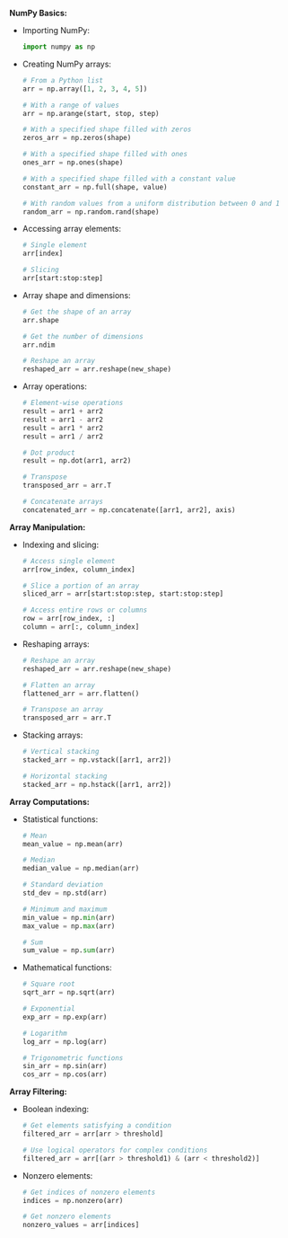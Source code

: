 **NumPy Basics:**

- Importing NumPy:
  ```python
  import numpy as np
  ```

- Creating NumPy arrays:
  ```python
  # From a Python list
  arr = np.array([1, 2, 3, 4, 5])

  # With a range of values
  arr = np.arange(start, stop, step)

  # With a specified shape filled with zeros
  zeros_arr = np.zeros(shape)

  # With a specified shape filled with ones
  ones_arr = np.ones(shape)

  # With a specified shape filled with a constant value
  constant_arr = np.full(shape, value)

  # With random values from a uniform distribution between 0 and 1
  random_arr = np.random.rand(shape)
  ```

- Accessing array elements:
  ```python
  # Single element
  arr[index]

  # Slicing
  arr[start:stop:step]
  ```

- Array shape and dimensions:
  ```python
  # Get the shape of an array
  arr.shape

  # Get the number of dimensions
  arr.ndim

  # Reshape an array
  reshaped_arr = arr.reshape(new_shape)
  ```

- Array operations:
  ```python
  # Element-wise operations
  result = arr1 + arr2
  result = arr1 - arr2
  result = arr1 * arr2
  result = arr1 / arr2

  # Dot product
  result = np.dot(arr1, arr2)

  # Transpose
  transposed_arr = arr.T

  # Concatenate arrays
  concatenated_arr = np.concatenate([arr1, arr2], axis)
  ```

**Array Manipulation:**

- Indexing and slicing:
  ```python
  # Access single element
  arr[row_index, column_index]

  # Slice a portion of an array
  sliced_arr = arr[start:stop:step, start:stop:step]

  # Access entire rows or columns
  row = arr[row_index, :]
  column = arr[:, column_index]
  ```

- Reshaping arrays:
  ```python
  # Reshape an array
  reshaped_arr = arr.reshape(new_shape)

  # Flatten an array
  flattened_arr = arr.flatten()

  # Transpose an array
  transposed_arr = arr.T
  ```

- Stacking arrays:
  ```python
  # Vertical stacking
  stacked_arr = np.vstack([arr1, arr2])

  # Horizontal stacking
  stacked_arr = np.hstack([arr1, arr2])
  ```

**Array Computations:**

- Statistical functions:
  ```python
  # Mean
  mean_value = np.mean(arr)

  # Median
  median_value = np.median(arr)

  # Standard deviation
  std_dev = np.std(arr)

  # Minimum and maximum
  min_value = np.min(arr)
  max_value = np.max(arr)

  # Sum
  sum_value = np.sum(arr)
  ```

- Mathematical functions:
  ```python
  # Square root
  sqrt_arr = np.sqrt(arr)

  # Exponential
  exp_arr = np.exp(arr)

  # Logarithm
  log_arr = np.log(arr)

  # Trigonometric functions
  sin_arr = np.sin(arr)
  cos_arr = np.cos(arr)
  ```

**Array Filtering:**

- Boolean indexing:
  ```python
  # Get elements satisfying a condition
  filtered_arr = arr[arr > threshold]

  # Use logical operators for complex conditions
  filtered_arr = arr[(arr > threshold1) & (arr < threshold2)]
  ```

- Nonzero elements:
  ```python
  # Get indices of nonzero elements
  indices = np.nonzero(arr)

  # Get nonzero elements
  nonzero_values = arr[indices]
  ```

